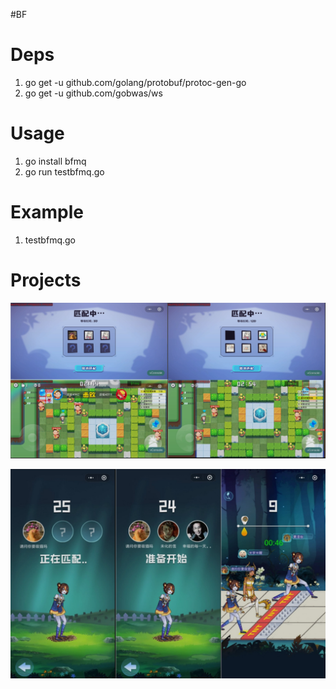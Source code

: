#BF

# Deps
1.  go get -u github.com/golang/protobuf/protoc-gen-go
2.  go get -u github.com/gobwas/ws

# Usage
1.  go install bfmq
2.  go run testbfmq.go

# Example 
1.  testbfmq.go

# Projects
![demo](https://github.com/DAN-AND-DNA/bfmq/blob/master/img/201952-125413.jpg)


![demo](https://github.com/DAN-AND-DNA/bfmq/blob/master/img/201952-124235.jpg)

